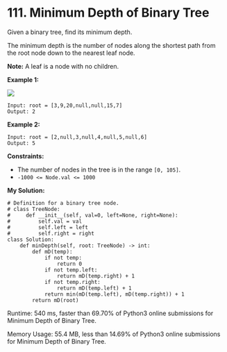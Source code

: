 # 111. Minimum Depth of Binary Tree
Given a binary tree, find its minimum depth.

The minimum depth is the number of nodes along the shortest path from the root node down to the nearest leaf node.

**Note:** A leaf is a node with no children.

**Example 1:**

![](https://assets.leetcode.com/uploads/2020/10/12/ex_depth.jpg)
```
Input: root = [3,9,20,null,null,15,7]
Output: 2
```
**Example 2:**
```
Input: root = [2,null,3,null,4,null,5,null,6]
Output: 5
```
**Constraints:**

-   The number of nodes in the tree is in the range  `[0, 105]`.
-   `-1000 <= Node.val <= 1000`

**My Solution:**
```python=
# Definition for a binary tree node.
# class TreeNode:
#     def __init__(self, val=0, left=None, right=None):
#         self.val = val
#         self.left = left
#         self.right = right
class Solution:
    def minDepth(self, root: TreeNode) -> int:
        def mD(temp):
            if not temp:
                return 0
            if not temp.left:
                return mD(temp.right) + 1
            if not temp.right:
                return mD(temp.left) + 1
            return min(mD(temp.left), mD(temp.right)) + 1
        return mD(root)
```
Runtime: 540 ms, faster than 69.70% of Python3 online submissions for Minimum Depth of Binary Tree.

Memory Usage: 55.4 MB, less than 14.69% of Python3 online submissions for Minimum Depth of Binary Tree.